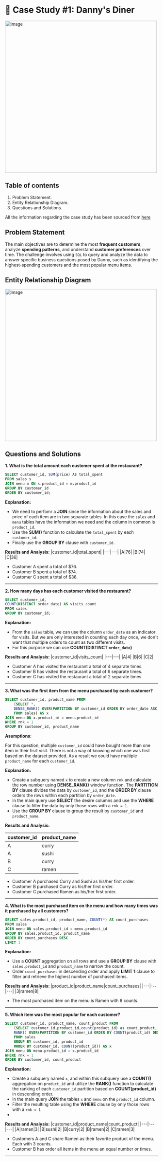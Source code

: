 # 🍜 Case Study #1: Danny's Diner

<img width="500" alt="image" src="https://github.com/SantiagoLopezDavid/8-Week-SQL-Challenge/assets/170588432/bef724dc-4dfa-45f0-90de-29adf2de8b0f">

## Table of contents
1. Problem Statement.
2. Entity Relationship Diagram.
3. Questions and Solutions.

All the information regarding the case study has been sourced from [here](https://8weeksqlchallenge.com/case-study-1/)

## Problem Statement
The main objectives are to determine the most **frequent customers**, analyze **spending patterns**, and understand **customer preferences** over time. The challenge involves using `SQL` to query and analyze the data to answer specific business questions posed by Danny, such as identifying the highest-spending customers and the most popular menu items.

## Entity Relationship Diagram
<img width="500" alt="image" src="https://github.com/SantiagoLopezDavid/8-Week-SQL-Challenge/assets/170588432/fad4c1b3-01aa-45fd-bf09-4d5fb451376a">

## Questions and Solutions

**1. What is the total amount each customer spent at the restaurant?**

```sql
SELECT customer_id, SUM(price) AS total_spent
FROM sales s
JOIN menu m ON s.product_id = m.product_id
GROUP BY customer_id
ORDER BY customer_id;
```
**Explanation:**
- We need to perfomr a **JOIN** since the information about the sales and price of each item are in two separate tables. In this case the `sales` and `menu` tables have the information we need and the column in common is `product_id`.
- Use the **SUM()** function to calculate the `total_spent` by each `customer_id`.
- Finally use the **GROUP BY** clause with `customer_id`.

**Results and Analysis:**
|customer_id|total_spent|
|---|---| 
|A|76| 
|B|74|
|C|36|

* Customer A spent a total of $76.
* Customer B spent a total of $74.
* Customer C spent a total of $36.

---

**2. How many days has each customer visited the restaurant?**

```sql
SELECT customer_id, 
COUNT(DISTINCT order_date) AS visits_count
FROM sales
GROUP BY customer_id;
```
**Explanation:**
- From the `sales` table, we can use the column `order_date` as an indicator for visits. But we are only interested in counting each day once, we don't want that multiple orders to count as two different visits.
- For this purpose we can use **COUNT(DISTINCT `order_date`)**

**Results and Analysis:**
|customer_id|visits_count|
|---|---|
|A|4|
|B|6|
|C|2|

- Customer A has visited the restaurant a total of 4 separate times.
- Customer B has visited the restaurant a total of 6 separate times.
- Customer C has visited the restaurant a total of 2 separate times.

---

**3. What was the first item from the menu purchased by each customer?**
```sql
SELECT customer_id, product_name FROM
	(SELECT *,
	DENSE_RANK() OVER(PARTITION BY customer_id ORDER BY order_date ASC) AS rnk
	FROM sales) AS x
JOIN menu ON x.product_id = menu.product_id
WHERE rnk = 1
GROUP BY customer_id, product_name
```
**Asumptions:**

For this question, multiple `customer_id` could have bought more than one item in their fisrt visit. There is not a way of knowing which one was first based on the dataset provided. As a result we could have multiple `product_name` for each `customer_id`.

**Explanation:**

- Create a subquery named `x` to create a new column `rnk` and calculate the row number using **DENSE_RANK()** window function. The **PARTITION BY** clause divides the data by `customer_id`, and the **ORDER BY** clause orders the rows within each partition by `order_date`.
- In the main query use **SELECT** the desire columns and use the **WHERE** clause to filter the data by only those rows with a `rnk = 1`.
- Use the **GROUP BY** clause to group the result by `customer_id` and `product_name`.

**Results and Analysis:**

|customer_id|product_name|
|---|---|
|A|curry|
|A|sushi|
|B|curry|
|C|ramen|

- Customer A purchased Curry and Sushi as his/her first order.
- Customer B purchased Curry as his/her first order.
- Customer C purchased Ramen as his/her first order.

---

**4. What is the most purchased item on the menu and how many times was it purchased by all customers?**
```sql
SELECT sales.product_id, product_name, COUNT(*) AS count_purchases
FROM sales 
JOIN menu ON sales.product_id = menu.product_id
GROUP BY sales.product_id, product_name
ORDER BY count_purchases DESC
LIMIT 1
```
**Explanation:**
- Use a **COUNT** aggregation on all rows and use a **GROUP BY** clause with `sales.product_id` and `product_name` to narrow the count.
- Order `count_purchases` in descending order and apply **LIMIT 1** clause to filter and retrieve the highest number of purchased items.

**Results and Analysis:**
|product_id|product_name|count_purchases|
|---|---|---|
|3|ramen|8|

- The most purchased item on the menu is Ramen with 8 counts.

---

**5. Which item was the most popular for each customer?**
```sql
SELECT customer_id, product_name, count_product FROM
	(SELECT customer_id,product_id,count(product_id) as count_product,
	RANK() OVER(PARTITION BY customer_id ORDER BY COUNT(product_id) DESC) AS rnk
	FROM sales
	GROUP BY customer_id, product_id
	ORDER BY customer_id, COUNT(product_id)) AS x
JOIN menu ON menu.product_id = x.product_id
WHERE rnk = 1
ORDER BY customer_id, count_product

```
**Explanation:**
- Create a subquery named `x`, and within this subquery use a **COUNT()** aggregation on `product_id` and utilize the **RANK()** function to calculate the ranking of each `customer_id` partition based on **COUNT(product_id)** in descending order.
- In the main query **JOIN** the tables `x` and `menu` on the `product_id` column.
- Filter the resulting table using the **WHERE** clause by only those rows with a `rnk = 1`
- 
**Results and Analysis:**
|customer_id|product_name|count_product|
|---|---|---|
|A|ramen|3|
|B|sushi|2|
|B|curry|2|
|B|ramen|2|
|C|ramen|3|


- Customers A and C share Ramen as their favorite product of the menu. Each with 3 counts.
- Customer B has order all items in the menu an equal number or times.

---






